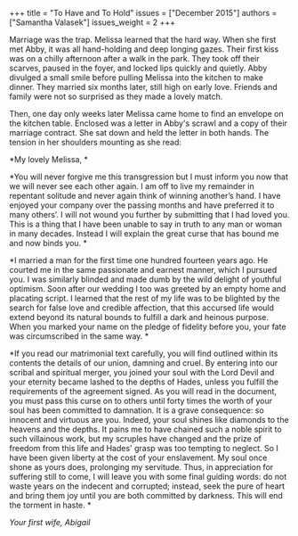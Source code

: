 +++
title = "To Have and To Hold"
issues = ["December 2015"]
authors = ["Samantha Valasek"]
issues_weight = 2
+++

Marriage was the trap. Melissa learned that the hard way. When she first met Abby, it was all hand-holding and deep longing gazes. Their first kiss was on a chilly afternoon after a walk in the park. They took off their scarves, paused in the foyer, and locked lips quickly and quietly. Abby divulged a small smile before pulling Melissa into the kitchen to make dinner. They married six months later, still high on early love. Friends and family were not so surprised as they made a lovely match.

Then, one day only weeks later Melissa came home to find an envelope on the kitchen table. Enclosed was a letter in Abby's scrawl and a copy of their marriage contract. She sat down and held the letter in both hands. The tension in her shoulders mounting as she read:

*My lovely Melissa, *

*You will never forgive me this transgression but I must inform you now that we will never see each other again. I am off to live my remainder in repentant solitude and never again think of winning another’s hand. I have enjoyed your company over the passing months and have preferred it to many others’. I will not wound you further by submitting that I had loved you. This is a thing that I have been unable to say in truth to any man or woman in many decades. Instead I will explain the great curse that has bound me and now binds you. *

*I married a man for the first time one hundred fourteen years ago. He courted me in the same passionate and earnest manner, which I pursued you. I was similarly blinded and made dumb by the wild delight of youthful optimism. Soon after our wedding I too was greeted by an empty home and placating script. I learned that the rest of my life was to be blighted by the search for false love and credible affection, that this accursed life would extend beyond its natural bounds to fulfill a dark and heinous purpose. When you marked your name on the pledge of fidelity before you, your fate was circumscribed in the same way. *

*If you read our matrimonial text carefully, you will find outlined within its contents the details of our union, damning and cruel. By entering into our scribal and spiritual merger, you joined your soul with the Lord Devil and your eternity became lashed to the depths of Hades, unless you fulfill the requirements of the agreement signed. As you will read in the document, you must pass this curse on to others until forty times the worth of your soul has been committed to damnation. It is a grave consequence: so innocent and virtuous are you. Indeed, your soul shines like diamonds to the heavens and the depths. It pains me to have chained such a noble spirit to such villainous work, but my scruples have changed and the prize of freedom from this life and Hades' grasp was too tempting to neglect. So I have been given liberty at the cost of your enslavement. My soul once shone as yours does, prolonging my servitude. Thus, in appreciation for suffering still to come, I will leave you with some final guiding words: do not waste years on the indecent and corrupted; instead, seek the pure of heart and bring them joy until you are both committed by darkness. This will end the torment in haste. *

*Your first wife, Abigail*
